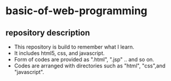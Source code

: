 basic-of-web-programming
=
repository description
-
- This repository is build to remember what I learn.
- It includes html5, css, and javascript.
- Form of codes are provided as ".html", ".jsp" .. and so on.
- Codes are arranged with directories such as "html", "css",and "javascript".
